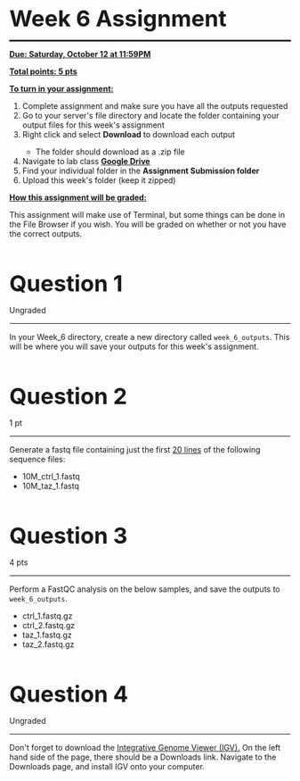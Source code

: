 <h1 style="font-size: 40px; margin-bottom: 0px;">Week 6 Assignment</h1>

<hr style="margin-left: 0px; border: 0.25px solid; border-color: #000000; width: 100%;"></hr>

<p><strong><u>Due: Saturday, October 12 at 11:59PM</u></strong></p>

<p><strong><u>Total points: 5 pts</u></strong></p>

<p><strong><u>To turn in your assignment:</u></strong></p>

<ol>
    <li>Complete assignment and make sure you have all the outputs requested</li>
    <li>Go to your server's file directory and locate the folder containing your output files for this week's assignment</li>
    <li>Right click and select <strong>Download</strong> to download each output</li>
    <ul>
        <li>The folder should download as a .zip file</li>
    </ul>
    <li>Navigate to lab class <u><strong><a href="https://drive.google.com/drive/folders/1Limmo19dvhZz3qIaDDSnuSrl44yTiHUd?usp=sharing" rel="noopener noreferrer" target="_blank">Google Drive</a></strong></u></li>
    <li>Find your individual folder in the <strong>Assignment Submission folder</strong></li>
    <li>Upload this week's folder (keep it zipped)</li>
</ol>

<p><strong><u>How this assignment will be graded:</u></strong></p>

<p>This assignment will make use of Terminal, but some things can be done in the File Browser if you wish. You will be graded on whether or not you have the correct outputs.</p>

<h1 style="font-size: 40px; margin-bottom: 0px;">Question 1</h1>

<p style="margin-top: 15px;">Ungraded</p>

<hr style="margin-left: 0px; border: 0.25px solid; border-color: #EEEEEE; width: 100%;"></hr>

<p>In your Week_6 directory, create a new directory called <code>week_6_outputs</code>. This will be where you will save your outputs for this week's assignment.</p>


<h1 style="font-size: 40px; margin-bottom: 0px;">Question 2</h1>

<p style="margin-top: 15px;">1 pt</p>

<hr style="margin-left: 0px; border: 0.25px solid; border-color: #EEEEEE; width: 100%;"></hr>

<p>Generate a fastq file containing just the first <u>20 lines</u> of the following sequence files:</p>

<ul>
    <li>10M_ctrl_1.fastq</li>
    <li>10M_taz_1.fastq</li>
</ul>


<h1 style="font-size: 40px; margin-bottom: 0px;">Question 3</h1>

<p style="margin-top: 15px;">4 pts</p>

<hr style="margin-left: 0px; border: 0.25px solid; border-color: #EEEEEE; width: 100%;"></hr>

<p>Perform a FastQC analysis on the below samples, and save the outputs to <code>week_6_outputs</code>.</p>

<ul>
    <li>ctrl_1.fastq.gz</li>
    <li>ctrl_2.fastq.gz</li>
    <li>taz_1.fastq.gz</li>
    <li>taz_2.fastq.gz</li>
</ul>

<h1 style="font-size: 40px; margin-bottom: 0px;">Question 4</h1>

<p style="margin-top: 15px;">Ungraded</p>

<hr style="margin-left: 0px; border: 0.25px solid; border-color: #EEEEEE; width: 100%;"></hr>

<p>Don't forget to download the <a href="https://www.broadinstitute.org/igv/" rel="noopener noreferrer" target="_blank"><u>Integrative Genome Viewer (IGV).</u></a> On the left hand side of the page, there should be a Downloads link. Navigate to the Downloads page, and install IGV onto your computer.</p>

